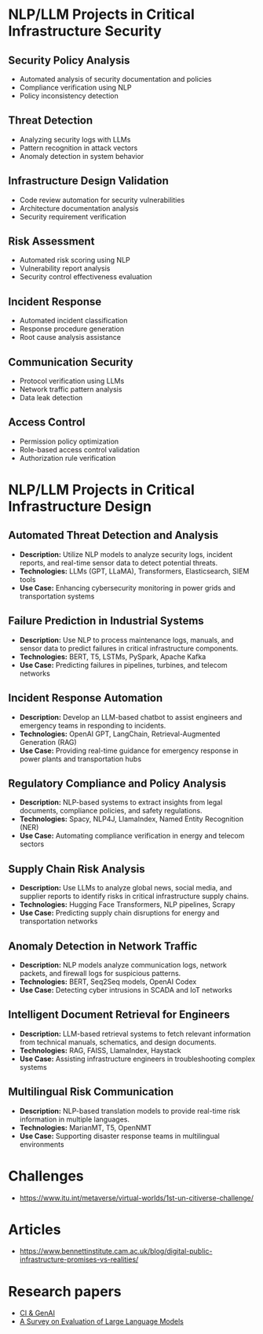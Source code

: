 # NLP/LLM Projects in Critical Infrastructure Security

## Security Policy Analysis
- Automated analysis of security documentation and policies
- Compliance verification using NLP
- Policy inconsistency detection

## Threat Detection
- Analyzing security logs with LLMs
- Pattern recognition in attack vectors
- Anomaly detection in system behavior

## Infrastructure Design Validation
- Code review automation for security vulnerabilities
- Architecture documentation analysis
- Security requirement verification

## Risk Assessment
- Automated risk scoring using NLP
- Vulnerability report analysis
- Security control effectiveness evaluation

## Incident Response
- Automated incident classification
- Response procedure generation
- Root cause analysis assistance

## Communication Security
- Protocol verification using LLMs
- Network traffic pattern analysis
- Data leak detection

## Access Control
- Permission policy optimization
- Role-based access control validation
- Authorization rule verification

# NLP/LLM Projects in Critical Infrastructure Design  

## Automated Threat Detection and Analysis  
- **Description:** Utilize NLP models to analyze security logs, incident reports, and real-time sensor data to detect potential threats.  
- **Technologies:** LLMs (GPT, LLaMA), Transformers, Elasticsearch, SIEM tools  
- **Use Case:** Enhancing cybersecurity monitoring in power grids and transportation systems  

## Failure Prediction in Industrial Systems  
- **Description:** Use NLP to process maintenance logs, manuals, and sensor data to predict failures in critical infrastructure components.  
- **Technologies:** BERT, T5, LSTMs, PySpark, Apache Kafka  
- **Use Case:** Predicting failures in pipelines, turbines, and telecom networks  

## Incident Response Automation  
- **Description:** Develop an LLM-based chatbot to assist engineers and emergency teams in responding to incidents.  
- **Technologies:** OpenAI GPT, LangChain, Retrieval-Augmented Generation (RAG)  
- **Use Case:** Providing real-time guidance for emergency response in power plants and transportation hubs  

## Regulatory Compliance and Policy Analysis  
- **Description:** NLP-based systems to extract insights from legal documents, compliance policies, and safety regulations.  
- **Technologies:** Spacy, NLP4J, LlamaIndex, Named Entity Recognition (NER)  
- **Use Case:** Automating compliance verification in energy and telecom sectors  

## Supply Chain Risk Analysis  
- **Description:** Use LLMs to analyze global news, social media, and supplier reports to identify risks in critical infrastructure supply chains.  
- **Technologies:** Hugging Face Transformers, NLP pipelines, Scrapy  
- **Use Case:** Predicting supply chain disruptions for energy and transportation networks  

## Anomaly Detection in Network Traffic  
- **Description:** NLP models analyze communication logs, network packets, and firewall logs for suspicious patterns.  
- **Technologies:** BERT, Seq2Seq models, OpenAI Codex  
- **Use Case:** Detecting cyber intrusions in SCADA and IoT networks  

## Intelligent Document Retrieval for Engineers  
- **Description:** LLM-based retrieval systems to fetch relevant information from technical manuals, schematics, and design documents.  
- **Technologies:** RAG, FAISS, LlamaIndex, Haystack  
- **Use Case:** Assisting infrastructure engineers in troubleshooting complex systems  

## Multilingual Risk Communication  
- **Description:** NLP-based translation models to provide real-time risk information in multiple languages.  
- **Technologies:** MarianMT, T5, OpenNMT  
- **Use Case:** Supporting disaster response teams in multilingual environments  


# Challenges 
* https://www.itu.int/metaverse/virtual-worlds/1st-un-citiverse-challenge/

# Articles 
* https://www.bennettinstitute.cam.ac.uk/blog/digital-public-infrastructure-promises-vs-realities/

# Research papers 
* [CI & GenAI](https://arxiv.org/pdf/2405.04874)
* [A Survey on Evaluation of Large Language Models](https://arxiv.org/abs/2307.03109)


